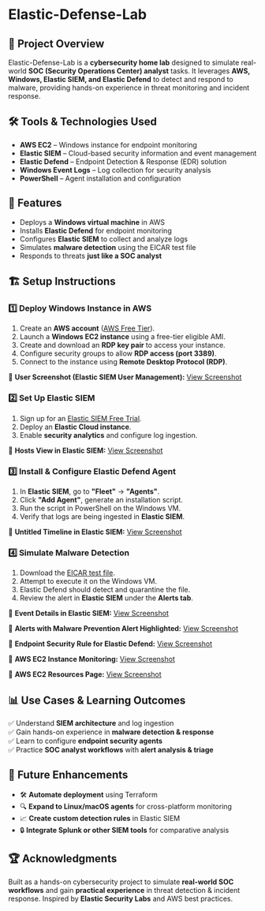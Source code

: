 # Elastic-Defense-Lab

## 📌 Project Overview
Elastic-Defense-Lab is a **cybersecurity home lab** designed to simulate real-world **SOC (Security Operations Center) analyst** tasks. It leverages **AWS, Windows, Elastic SIEM, and Elastic Defend** to detect and respond to malware, providing hands-on experience in threat monitoring and incident response.

## 🛠 Tools & Technologies Used
- **AWS EC2** – Windows instance for endpoint monitoring
- **Elastic SIEM** – Cloud-based security information and event management
- **Elastic Defend** – Endpoint Detection & Response (EDR) solution
- **Windows Event Logs** – Log collection for security analysis
- **PowerShell** – Agent installation and configuration

## 🚀 Features
- Deploys a **Windows virtual machine** in AWS
- Installs **Elastic Defend** for endpoint monitoring
- Configures **Elastic SIEM** to collect and analyze logs
- Simulates **malware detection** using the EICAR test file
- Responds to threats **just like a SOC analyst**

## 🏗️ Setup Instructions
### **1️⃣ Deploy Windows Instance in AWS**
1. Create an **AWS account** ([AWS Free Tier](https://aws.amazon.com/free/)).
2. Launch a **Windows EC2 instance** using a free-tier eligible AMI.
3. Create and download an **RDP key pair** to access your instance.
4. Configure security groups to allow **RDP access (port 3389)**.
5. Connect to the instance using **Remote Desktop Protocol (RDP)**.

📸 **User Screenshot (Elastic SIEM User Management):** [View Screenshot](https://drive.google.com/file/d/1Kk5yyJEJ_DxJ36y_9y-SC74H1_NAlKRD/view?usp=sharing)

### **2️⃣ Set Up Elastic SIEM**
1. Sign up for an [Elastic SIEM Free Trial](https://www.elastic.co/security-labs/elastic-siem).
2. Deploy an **Elastic Cloud instance**.
3. Enable **security analytics** and configure log ingestion.

📸 **Hosts View in Elastic SIEM:** [View Screenshot](https://drive.google.com/file/d/1GQNUSHXbciwXyfIOuhZHj5qJTNDsGRI9/view?usp=sharing)

### **3️⃣ Install & Configure Elastic Defend Agent**
1. In **Elastic SIEM**, go to **"Fleet"** → **"Agents"**.
2. Click **"Add Agent"**, generate an installation script.
3. Run the script in PowerShell on the Windows VM.
4. Verify that logs are being ingested in **Elastic SIEM**.

📸 **Untitled Timeline in Elastic SIEM:** [View Screenshot](https://drive.google.com/file/d/1nDvQ1HoXrBRKuE0BsTSQ87HcYjm4hOwx/view?usp=sharing)

### **4️⃣ Simulate Malware Detection**
1. Download the [EICAR test file](https://www.eicar.org/?page_id=3950).
2. Attempt to execute it on the Windows VM.
3. Elastic Defend should detect and quarantine the file.
4. Review the alert in **Elastic SIEM** under the **Alerts tab**.

📸 **Event Details in Elastic SIEM:** [View Screenshot](https://drive.google.com/file/d/1dR21v0HYtuD5mQ5DWWBo9_lyF36v2inf/view?usp=sharing)

📸 **Alerts with Malware Prevention Alert Highlighted:** [View Screenshot](https://drive.google.com/file/d/179LcDVCNNbmTMTEfYh9yhzsQXrHj5XbQ/view?usp=sharing)

📸 **Endpoint Security Rule for Elastic Defend:** [View Screenshot](https://drive.google.com/file/d/15FSrPMJeq8mO9OeuS0rzIJWSZfkyD3ar/view?usp=sharing)

📸 **AWS EC2 Instance Monitoring:** [View Screenshot](https://drive.google.com/file/d/14IQWTfCx8gi2zyeRC-juscq9BKAlk2iB/view?usp=sharing)

📸 **AWS EC2 Resources Page:** [View Screenshot](https://drive.google.com/file/d/1g1P31RGXx-OKUkWze8xlT8v1uODjenaL/view?usp=sharing)

## 📊 Use Cases & Learning Outcomes
✅ Understand **SIEM architecture** and log ingestion  
✅ Gain hands-on experience in **malware detection & response**  
✅ Learn to configure **endpoint security agents**  
✅ Practice **SOC analyst workflows** with **alert analysis & triage**  

## 🔮 Future Enhancements
- 🛠 **Automate deployment** using Terraform
- 🔍 **Expand to Linux/macOS agents** for cross-platform monitoring
- 📈 **Create custom detection rules** in Elastic SIEM
- 🔒 **Integrate Splunk or other SIEM tools** for comparative analysis

## 🏆 Acknowledgments
Built as a hands-on cybersecurity project to simulate **real-world SOC workflows** and gain **practical experience** in threat detection & incident response. Inspired by **Elastic Security Labs** and AWS best practices.
